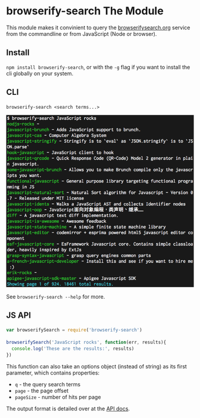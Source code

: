 browserify-search The Module
============================

This module makes it convinient to query the [browserifysearch.org](http://browserifysearch.org) service from the commandline or from JavaScript (Node or browser).

## Install

`npm install browserify-search`, or with the `-g` flag if you want to install the cli globally on your system.

## CLI

`browserify-search <search terms...>`

![Output](./output.png)

See `browserify-search --help` for more.

## JS API

```js
var browserifySearch = require('browserify-search')

browserifySearch('JavaScript rocks', function(err, results){
  console.log('These are the results:', results)
})
```

This function can also take an options object (instead of string) as its first parameter, which contains properties:

* `q` - the query search terms
* `page` - the page offset
* `pageSize` - number of hits per page

The output format is detailed over at the [API docs](https://github.com/browserify-search/www#api---get-apisearch).

